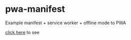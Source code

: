 # pwa-manifest
Example manifest + service worker + offline mode to PWA

[click here](https://pwa-manifest.vercel.app/) to see
